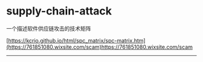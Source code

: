 # supply-chain-attack
一个描述软件供应链攻击的技术矩阵

[https://kcrio.github.io/html/spc_matrix/spc-matrix.htm](https://761851080.wixsite.com/scam)https://761851080.wixsite.com/scam

------
